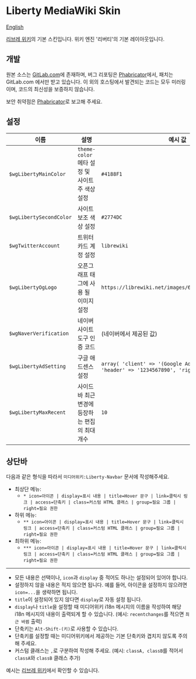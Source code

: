 # Liberty MediaWiki Skin

[English](.gitlab/README.en.md)

[리브레 위키](https://librewiki.net)의 기본 스킨입니다. 위키 엔진 '리버티'의 기본 레이아웃입니다.

## 개발

원본 소스는 [GitLab.com](https://gitlab.com/librewiki/Liberty-MW-Skin)에 존재하며, 버그 리포팅은 [Phabricator](https://issue.librewiki.net/)에서, 패치는 GitLab.com 에서만 받고 있습니다. 이 외의 호스팅에서 발견되는 코드는 모두 미러링이며, 코드의 최신성을 보증하지 않습니다.

보안 취약점은 [Phabricator](https://issue.librewiki.net/maniphest/task/edit/form/7/)로 보고해 주세요.

## 설정

| 이름 | 설명 | 예시 값 | 기본 값 |
| ---- | ---- | ---- | ---- |
| `$wgLibertyMainColor` | `theme-color` 메타 설정 및 사이트 주 색상 설정 | `#4188F1` | `#4188F1` |
| `$wgLibertySecondColor` | 사이트 보조 색상 설정 | `#2774DC` | `$wgLibertyMainColor`의 값에서 `1A1415`만큼 뺀 값 |
| `$wgTwitterAccount` | 트위터 카드 계정 설정 | `librewiki` | (없음) |
| `$wgLibertyOgLogo` | 오픈그래프 태그에 사용 될 이미지 설정 | `https://librewiki.net/images/6/6a/Libre_favicon.png` | `$wgLogo`의 값 |
| `$wgNaverVerification` | 네이버 사이트 도구 인증 코드 | (네이버에서 제공된 값) | (없음) |
| `$wgLibertyAdSetting` | 구글 애드센스 설정 | `array( 'client' => '(Google Adsense에서 제공한 값)', 'header' => '1234567890', 'right' => '0987654321' )` | (없음) |
| `$wgLibertyMaxRecent` | 사이드바 최근 변경에 등장하는 편집의 최대 개수 | `10` | `10` |

## 상단바
다음과 같은 형식을 따라서 `미디어위키:Liberty-Navbar` 문서에 작성해주세요.

* 최상단 메뉴:
  * `* icon=아이콘 | display=표시 내용 | title=Hover 문구 | link=클릭시 링크 | access=단축키 | class=커스텀 HTML 클래스 | group=필요 그룹 | right=필요 권한`
* 하위 메뉴:
  * `** icon=아이콘 | display=표시 내용 | title=Hover 문구 | link=클릭시 링크 | access=단축키 | class=커스텀 HTML 클래스 | group=필요 그룹 | right=필요 권한`
* 최하위 메뉴:
  * `*** icon=아이콘 | display=표시 내용 | title=Hover 문구 | link=클릭시 링크 | access=단축키 | class=커스텀 HTML 클래스 | group=필요 그룹 | right=필요 권한`
---
* 모든 내용은 선택이나, `icon`과 `display` 중 적어도 하나는 설정되어 있어야 합니다.
* 설정하지 않을 내용은 적지 않으면 됩니다. 예를 들어, 아이콘을 설정하지 않으려면 `icon=...`을 생략하면 됩니다.
* `title`이 설정되어 있지 않다면 `display`로 자동 설정 됩니다.
* `display`나 `title`을 설정할 때 미디어위키 i18n 메시지의 이름을 작성하여 해당 i18n 메시지의 내용이 출력되게 할 수 있습니다. (예시: `recentchanges`를 적으면 `최근 바뀜` 출력)
* 단축키는 `Alt-Shift-(키)`로 사용할 수 있습니다.
* 단축키를 설정할 때는 미디어위키에서 제공하는 기본 단축키와 겹치지 않도록 주의해 주세요.
* 커스텀 클래스는 `,`로 구분하여 작성해 주세요. (예시: `classA, classB`를 적어서 `classA`와 `classB` 클래스 추가)

예시는 [리브레 위키](https://librewiki.net/wiki/MediaWiki:Liberty-Navbar)에서 확인할 수 있습니다.